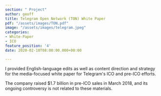 ```yaml
---
section: " Project"
author: geoff
title: Telegram Open Network (TON) White Paper
pdf: "/assets/images/TON.pdf"
image: "/assets/images/telegram.jpeg"
categories:
- White-Paper
- ICO
feature_position: '4'
date: 2020-02-10T08:00:00.000+00:00

---
```

I provided English-language edits as well as content direction and strategy for the media-focused white paper for Telegram's ICO and pre-ICO efforts.

The company raised $1.7 billion in pre-ICO sales in March 2018, and its ongoing controversy is not related to these materials.